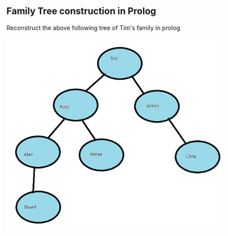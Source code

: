 Family Tree construction in Prolog
----
Reconstruct the above following tree of Tim's family in prolog


![](https://raw.githubusercontent.com/AlexandrosPanag/My_Prolog_Projects/main/Family_Tree/Family%20Tree.png)
